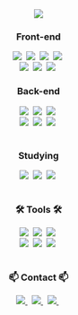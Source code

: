 <div align="center">
  <img src="https://capsule-render.vercel.app/api?type=cylinder&color=auto&height=130&section=header&text=Dayebee's Github&fontSize=45" />
</div>

<!--내용 부분-->
<h3 align="center">Front-end</h3>
<div align="center">
  <img src="https://img.shields.io/badge/react-20232a.svg?style=for-the-badge&logo=react&logoColor=61DAFB" />&nbsp
  <img src="https://img.shields.io/badge/vue.js-825794.svg?style=for-the-badge&logo=vuedotjs&logoColor=white" />&nbsp
  <img src="https://img.shields.io/badge/javascript-F7DF1E.svg?style=for-the-badge&logo=javascript&logoColor=20232a" />&nbsp
  <img src="https://img.shields.io/badge/html5-E34F26.svg?style=for-the-badge&logo=html5&logoColor=white" />&nbsp
  
</div>
<div align="center">
  <img src="https://img.shields.io/badge/typescript-E36002.svg?style=for-the-badge&logo=typescript&logoColor=white" />&nbsp
  <img src="https://img.shields.io/badge/quasar-111324.svg?style=for-the-badge&logo=quasar&logoColor=white" />&nbsp
  <img src="https://img.shields.io/badge/css3-1572B6.svg?style=for-the-badge&logo=css3&logoColor=white" />&nbsp
  </div>

<h3 align="center">Back-end</h3>
<div align="center">
  <img src="https://img.shields.io/badge/spring-000000.svg?style=for-the-badge&logo=spring&logoColor=#6DB33F" />&nbsp
  <img src="https://img.shields.io/badge/springboot-000000.svg?style=for-the-badge&logo=springboot&logoColor=#6DB33F" />&nbsp
  <img src="https://img.shields.io/badge/node.js-FFFF09.svg?style=for-the-badge&logo=nodedotjs&logoColor=white" />&nbsp
</div>

<div align="center">
    <img src="https://img.shields.io/badge/postgresql-036CB5.svg?style=for-the-badge&logo=postgresql&logoColor=white" />&nbsp
  <img src="https://img.shields.io/badge/oracle-FF7300.svg?style=for-the-badge&logo=oracle&logoColor=white" />&nbsp
  <img src="https://img.shields.io/badge/mongodb-76D04B.svg?style=for-the-badge&logo=mongodb&logoColor=white" />&nbsp
</div>

<br>

<h3 align="center">Studying</h3>
<div align="center">
  <img src="https://img.shields.io/badge/linux-007ACC.svg?style=for-the-badge&logo=linux&logoColor=white" />&nbsp
  <img src="https://img.shields.io/badge/AWS-FF9900?style=for-the-badge&logo=amazonaws&logoColor=white" />&nbsp
  <img src="https://img.shields.io/badge/kubernetes-326CE5?style=for-the-badge&logo=kubernetes&logoColor=white" />&nbsp
</div>

<br>

<h3 align="center">🛠 Tools 🛠</h3>
<div align="center">
  <img src="https://img.shields.io/badge/git-F05033.svg?style=for-the-badge&logo=git&logoColor=white" />&nbsp
  <img src="https://img.shields.io/badge/github-181717.svg?style=for-the-badge&logo=github&logoColor=white" />&nbsp
  <img src="https://img.shields.io/badge/Notion-F3F3F3.svg?style=for-the-badge&logo=notion&logoColor=black" />&nbsp
</div>

<div align="center">
  <img src="https://img.shields.io/badge/VSCode-2C2C32.svg?style=for-the-badge&logo=visual-studio-code&logoColor=22ABF3" />&nbsp
  <img src="https://img.shields.io/badge/intelliji-000000.svg?style=for-the-badge&logo=intellijidea&logoColor=F37726" />&nbsp
  <img src="https://img.shields.io/badge/eclipse-2C2255.svg?style=for-the-badge&logo=eclipseide&logoColor=F37726" />&nbsp
</div>

<br>

<h3 align="center">📫 Contact 📫</h3>
<div align="center">
  <a href="https://tungsten-aquarius-7eb.notion.site/YHSTUDY-d15b49e630534038bca2b3cf692e722a?pvs=4">
    <img src="https://img.shields.io/badge/notion-1EBC8F?style=for-the-badge&logo=notion&logoColor=white" />
  </a>&nbsp
  <a href="mailto:yoonani2720@gmail.com">
    <img
      src="https://img.shields.io/badge/yoonani2720@gmail.com-D14836?style=for-the-badge&logo=gmail&logoColor=white"/>
  </a>&nbsp
  <a href="mailto:yoonani2720@naver.com">
    <img
      src="https://img.shields.io/badge/yoonani2720@naver.com-03C75A?style=for-the-badge&logo=naver&logoColor=white"/>
  </a>&nbsp
</div>

